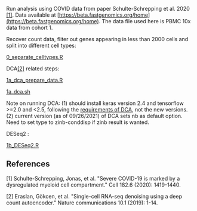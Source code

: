 Run analysis using COVID data from paper Schulte-Schrepping et al. 2020 [[1]](#1). Data available at [https://beta.fastgenomics.org/home](https://beta.fastgenomics.org/home). The data file used here is PBMC 10x data from cohort 1. 

Recover count data, fliter out genes appearing in less than 2000 cells and split into different cell types:

[0_separate_celltypes.R](https://github.com/Sun-lab/ideas_pipeline/blob/main/COVID/0_separate_celltypes.R) 

DCA[[2]](#2) related steps:

[1a_dca_prepare_data.R](https://github.com/Sun-lab/ideas_pipeline/blob/main/COVID/1a_dca_prepare_data.R)

[1a_dca.sh](https://github.com/Sun-lab/ideas_pipeline/blob/main/COVID/1a_dca.sh)

Note on running DCA: (1) should install keras version 2.4 and tensorflow >=2.0 and <2.5, following the [requirements of DCA](https://github.com/theislab/dca/blob/master/setup.py),  not the new versions. (2) current version (as of 09/26/2021) of DCA sets nb as default option. Need to set type to zinb-conddisp if zinb result is wanted. 

DESeq2  :

[1b_DESeq2.R](https://github.com/Sun-lab/ideas_pipeline/blob/main/COVID/1b_DESeq2.R) 








## References
<a id="1">[1]</a> 
Schulte-Schrepping, Jonas, et al. "Severe COVID-19 is marked by a dysregulated myeloid cell compartment." Cell 182.6 (2020): 1419-1440.

<a id="2">[2]</a> 
Eraslan, Gökcen, et al. "Single-cell RNA-seq denoising using a deep count autoencoder." Nature communications 10.1 (2019): 1-14.

